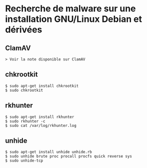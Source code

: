 # Recherche de malware sur une installation GNU/Linux Debian et dérivées

## ClamAV

	> Voir la note disponible sur ClamAV

## chkrootkit

	$ sudo apt-get install chkrootkit 
	$ sudo chkrootkit

## rkhunter

	$ sudo apt-get install rkhunter
	$ sudo rkhunter -c
	$ sudo cat /var/log/rkhunter.log

## unhide

	$ sudo apt-get install unhide unhide.rb
	$ sudo unhide brute proc procall procfs quick reverse sys
	$ sudo unhide-tcp
